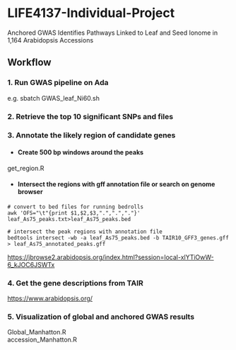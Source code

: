 # LIFE4137-Individual-Project
Anchored GWAS Identifies Pathways Linked to Leaf and Seed Ionome in 1,164 Arabidopsis Accessions

## Workflow
### 1. Run GWAS pipeline on Ada
e.g. sbatch GWAS_leaf_Ni60.sh
### 2. Retrieve the top 10 significant SNPs and files
### 3. Annotate the likely region of candidate genes
+ #### Create 500 bp windows around the peaks <br>
get_region.R
+ #### Intersect the regions with gff annotation file or search on genome browser
```
# convert to bed files for running bedrolls
awk 'OFS="\t"{print $1,$2,$3,".",".","."}' leaf_As75_peaks.txt>leaf_As75_peaks.bed

# intersect the peak regions with annotation file
bedtools intersect -wb -a leaf_As75_peaks.bed -b TAIR10_GFF3_genes.gff > leaf_As75_annotated_peaks.gff
```
https://jbrowse2.arabidopsis.org/index.html?session=local-xlYTiOwW-6_kJOC6JSWTx
### 4. Get the gene descriptions from TAIR 
https://www.arabidopsis.org/
### 5. Visualization of global and anchored GWAS results
Global_Manhatton.R <br>
accession_Manhatton.R
